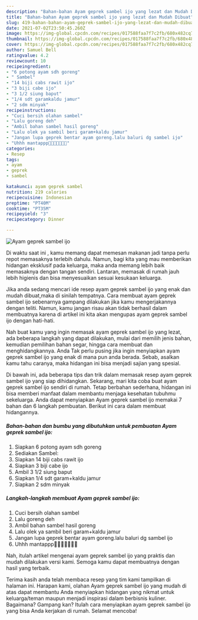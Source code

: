 ```yaml
---
description: "Bahan-bahan Ayam geprek sambel ijo yang lezat dan Mudah Dibuat"
title: "Bahan-bahan Ayam geprek sambel ijo yang lezat dan Mudah Dibuat"
slug: 419-bahan-bahan-ayam-geprek-sambel-ijo-yang-lezat-dan-mudah-dibuat
date: 2021-07-02T23:50:45.260Z
image: https://img-global.cpcdn.com/recipes/017588faa7f7c2fb/680x482cq70/ayam-geprek-sambel-ijo-foto-resep-utama.jpg
thumbnail: https://img-global.cpcdn.com/recipes/017588faa7f7c2fb/680x482cq70/ayam-geprek-sambel-ijo-foto-resep-utama.jpg
cover: https://img-global.cpcdn.com/recipes/017588faa7f7c2fb/680x482cq70/ayam-geprek-sambel-ijo-foto-resep-utama.jpg
author: Samuel Bell
ratingvalue: 4.2
reviewcount: 10
recipeingredient:
- "6 potong ayam sdh goreng"
- " Sambel"
- "14 biji cabs rawit ijo"
- "3 biji cabe ijo"
- "3 1/2 siung baput"
- "1/4 sdt garamkaldu jamur"
- "2 sdm minyak"
recipeinstructions:
- "Cuci bersih olahan sambel"
- "Lalu goreng deh"
- "Ambil bahan sambel hasil goreng"
- "Lalu olek ya sambil beri garam+kaldu jamur"
- "Jangan lupa geprek bentar ayam goreng.lalu baluri dg sambel ijo"
- "Uhhh mantappp🤤🤤🤤🤤😁😁😁"
categories:
- Resep
tags:
- ayam
- geprek
- sambel

katakunci: ayam geprek sambel 
nutrition: 219 calories
recipecuisine: Indonesian
preptime: "PT40M"
cooktime: "PT35M"
recipeyield: "3"
recipecategory: Dinner

---
```



![Ayam geprek sambel ijo](https://img-global.cpcdn.com/recipes/017588faa7f7c2fb/680x482cq70/ayam-geprek-sambel-ijo-foto-resep-utama.jpg)

Di waktu  saat ini , kamu memang dapat memesan makanan jadi tanpa perlu repot memasaknya terlebih dahulu. Namun, bagi kita yang mau memberikan hidangan eksklusif pada keluarga, maka anda memang lebih baik memasaknya dengan tangan sendiri. Lantaran, memasak di rumah jauh lebih higienis dan bisa menyesuaikan sesuai kesukaan keluarga.

Jika anda sedang mencari ide resep ayam geprek sambel ijo yang enak dan mudah dibuat,maka di sinilah tempatnya. Cara membuat ayam geprek sambel ijo  sebenarnya gampang dilakukan jika kamu mengerjakannya dengan teliti. Namun, kamu jangan risau akan tidak berhasil dalam membuatnya 
karena di artikel ini kita akan mengupas ayam geprek sambel ijo dengan hati-hati.  



Nah buat kamu yang ingin memasak ayam geprek sambel ijo yang lezat, ada beberapa langkah yang dapat dilakukan, mulai dari memilih jenis bahan, kemudian pemilihan bahan segar, hingga cara membuat dan menghidangkannya. Anda Tak perlu pusing jika ingin menyiapkan ayam geprek sambel ijo yang enak di mana pun anda berada. Sebab, asalkan kamu  tahu caranya, maka hidangan ini bisa menjadi sajian yang spesial.

Di bawah ini, ada beberapa tips dan trik dalam memasak resep ayam geprek sambel ijo yang siap dihidangkan. Sekarang, mari kita coba buat ayam geprek sambel ijo sendiri di rumah. Tetap berbahan sederhana, hidangan ini bisa memberi manfaat dalam membantu menjaga kesehatan tubuhmu sekeluarga. Anda dapat menyiapkan Ayam geprek sambel ijo memakai 7 bahan dan 6 langkah pembuatan. Berikut ini cara dalam membuat hidangannya.

<!--inarticleads1-->

##### Bahan-bahan dan bumbu yang dibutuhkan untuk pembuatan Ayam geprek sambel ijo:

1. Siapkan 6 potong ayam sdh goreng
1. Sediakan  Sambel:
1. Siapkan 14 biji cabs rawit ijo
1. Siapkan 3 biji cabe ijo
1. Ambil 3 1/2 siung baput
1. Siapkan 1/4 sdt garam+kaldu jamur
1. Siapkan 2 sdm minyak




<!--inarticleads2-->

##### Langkah-langkah membuat Ayam geprek sambel ijo:

1. Cuci bersih olahan sambel
1. Lalu goreng deh
1. Ambil bahan sambel hasil goreng
1. Lalu olek ya sambil beri garam+kaldu jamur
1. Jangan lupa geprek bentar ayam goreng.lalu baluri dg sambel ijo
1. Uhhh mantappp🤤🤤🤤🤤😁😁😁




Nah, itulah artikel mengenai  ayam geprek sambel ijo  yang praktis dan mudah dilakukan versi kami. Semoga kamu dapat membuatnya dengan hasil yang terbaik. 

Terima kasih anda telah membaca resep yang tim kami tampilkan di halaman ini. Harapan kami, olahan  Ayam geprek sambel ijo yang mudah di atas dapat membantu Anda menyiapkan hidangan yang nikmat untuk keluarga/teman maupun menjadi inspirasi dalam berbisnis kuliner. Bagaimana? Gampang kan? Itulah cara menyiapkan ayam geprek sambel ijo yang bisa Anda kerjakan di rumah. Selamat mencoba!

